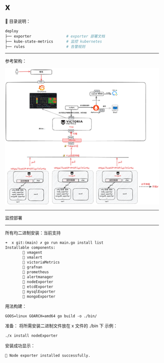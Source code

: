 # x

🎉 目录说明：

```sh
deploy
├── exporter				# exporter 部署文档
├── kube-state-metrics		# 监控 kubernetes
├── rules					# 告警规则
```

---

参考架构：

![x](./images/README/x.png)

---



监控部署

---

所有均二进制安装：当前支持

 ```
 ➜  x git:(main) ✗ go run main.go install list
 Installable components:
         🎉 vmagent
         🤕 vmalert
         🤕 victoriaMetrics
         🚀 grafnan
         🤕 prometheus
         🤕 alertmanager
         🎉 nodeExporter
         🚀 etcdExporter
         🎉 mysqlExporter
         🤕 mongoExporter
 ```

用法构建：

```
GOOS=linux GOARCH=amd64 go build -o ./bin/
```

准备： 将所需安装二进制文件放在 x 文件的 ./bin 下
示例：

```sh
./x install nodeExporter
```
安装成功显示：
```azure
🎉 Node exporter installed successfully.
```